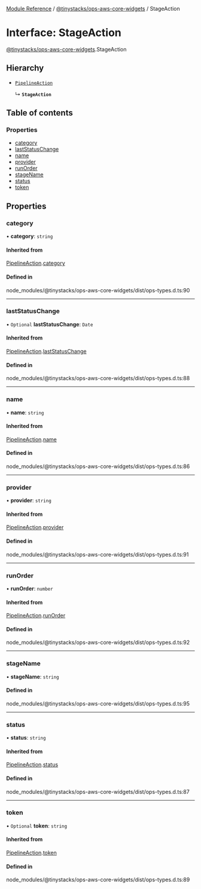 [Module Reference](../modules.md) / [@tinystacks/ops-aws-core-widgets](../modules/tinystacks_ops_aws_core_widgets.md) / StageAction

# Interface: StageAction

[@tinystacks/ops-aws-core-widgets](../modules/tinystacks_ops_aws_core_widgets.md).StageAction

## Hierarchy

- [`PipelineAction`](tinystacks_ops_aws_core_widgets.PipelineAction.md)

  ↳ **`StageAction`**

## Table of contents

### Properties

- [category](tinystacks_ops_aws_core_widgets.StageAction.md#category)
- [lastStatusChange](tinystacks_ops_aws_core_widgets.StageAction.md#laststatuschange)
- [name](tinystacks_ops_aws_core_widgets.StageAction.md#name)
- [provider](tinystacks_ops_aws_core_widgets.StageAction.md#provider)
- [runOrder](tinystacks_ops_aws_core_widgets.StageAction.md#runorder)
- [stageName](tinystacks_ops_aws_core_widgets.StageAction.md#stagename)
- [status](tinystacks_ops_aws_core_widgets.StageAction.md#status)
- [token](tinystacks_ops_aws_core_widgets.StageAction.md#token)

## Properties

### category

• **category**: `string`

#### Inherited from

[PipelineAction](tinystacks_ops_aws_core_widgets.PipelineAction.md).[category](tinystacks_ops_aws_core_widgets.PipelineAction.md#category)

#### Defined in

node_modules/@tinystacks/ops-aws-core-widgets/dist/ops-types.d.ts:90

___

### lastStatusChange

• `Optional` **lastStatusChange**: `Date`

#### Inherited from

[PipelineAction](tinystacks_ops_aws_core_widgets.PipelineAction.md).[lastStatusChange](tinystacks_ops_aws_core_widgets.PipelineAction.md#laststatuschange)

#### Defined in

node_modules/@tinystacks/ops-aws-core-widgets/dist/ops-types.d.ts:88

___

### name

• **name**: `string`

#### Inherited from

[PipelineAction](tinystacks_ops_aws_core_widgets.PipelineAction.md).[name](tinystacks_ops_aws_core_widgets.PipelineAction.md#name)

#### Defined in

node_modules/@tinystacks/ops-aws-core-widgets/dist/ops-types.d.ts:86

___

### provider

• **provider**: `string`

#### Inherited from

[PipelineAction](tinystacks_ops_aws_core_widgets.PipelineAction.md).[provider](tinystacks_ops_aws_core_widgets.PipelineAction.md#provider)

#### Defined in

node_modules/@tinystacks/ops-aws-core-widgets/dist/ops-types.d.ts:91

___

### runOrder

• **runOrder**: `number`

#### Inherited from

[PipelineAction](tinystacks_ops_aws_core_widgets.PipelineAction.md).[runOrder](tinystacks_ops_aws_core_widgets.PipelineAction.md#runorder)

#### Defined in

node_modules/@tinystacks/ops-aws-core-widgets/dist/ops-types.d.ts:92

___

### stageName

• **stageName**: `string`

#### Defined in

node_modules/@tinystacks/ops-aws-core-widgets/dist/ops-types.d.ts:95

___

### status

• **status**: `string`

#### Inherited from

[PipelineAction](tinystacks_ops_aws_core_widgets.PipelineAction.md).[status](tinystacks_ops_aws_core_widgets.PipelineAction.md#status)

#### Defined in

node_modules/@tinystacks/ops-aws-core-widgets/dist/ops-types.d.ts:87

___

### token

• `Optional` **token**: `string`

#### Inherited from

[PipelineAction](tinystacks_ops_aws_core_widgets.PipelineAction.md).[token](tinystacks_ops_aws_core_widgets.PipelineAction.md#token)

#### Defined in

node_modules/@tinystacks/ops-aws-core-widgets/dist/ops-types.d.ts:89
